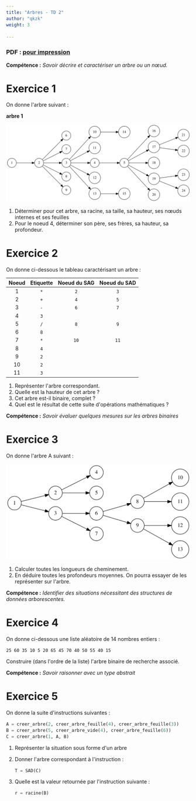 ```yaml
---
title: "Arbres - TD 2"
author: "qkzk"
weight: 3

---
```


### PDF : [pour impression](/uploads/docnsitale/arbres/td_arbres_fig.pdf)




**Compétence :** _Savoir décrire et caractériser un arbre ou un nœud._

# Exercice 1

On donne l'arbre suivant :

**arbre 1**


![graph_000.svg](graph_000.svg)


1. Déterminer pour cet arbre, sa racine, sa taille, sa hauteur, ses nœuds internes
    et ses feuilles
2. Pour le noeud 4, déterminer son père, ses frères, sa hauteur, sa profondeur.

# Exercice 2

On donne ci-dessous le tableau caractérisant un arbre :

| Noeud | Etiquette | Noeud du SAG | Noeud du SAD |
|:-----:|:---------:|:------------:|:------------:|
| 1     | `*`       | `2`          | `3`          |
| 2     | `+`       | `4`          | `5`          |
| 3     | `-`       | `6`          | `7`          |
| 4     | `3`       |              |              |
| 5     | `/`       | `8`          | `9`           |
| 6     | `8`       |              |              |
| 7     | `*`       | `10`         | `11`          |
| 8     | `4`       |              |              |
| 9     | `2`       |              |              |
| 10    | `2`       |              |              |
| 11    | `3`       |              |              |

1. Représenter l'arbre correspondant.
2. Quelle est la hauteur de cet arbre ?
3. Cet arbre est-il binaire, complet ?
4. Quel est le résultat de cette suite d'opérations mathématiques ?

**Compétence :** _Savoir évaluer quelques mesures sur les arbres binaires_

# Exercice 3

On donne l'arbre A suivant :

![graph_001.svg](graph_001.svg)


1. Calculer toutes les longueurs de cheminement.
2. En déduire toutes les profondeurs moyennes. On pourra essayer de les
    représenter sur l'arbre.

**Compétence :** _Identifier des situations nécessitant des structures de données
arborescentes._

# Exercice 4

On donne ci-dessous une liste aléatoire de 14 nombres entiers :

```
25 60 35 10 5 20 65 45 70 40 50 55 40 15
```

Construire (dans l'ordre de la liste) l'arbre binaire de recherche associé.

**Compétence :** _Savoir raisonner avec un type abstrait_

# Exercice 5

On donne la suite d'instructions suivantes :

```python
A = creer_arbre(2, creer_arbre_feuille(4), creer_arbre_feuille(3))
B = creer_arbre(5, creer_arbre_vide(4), creer_arbre_feuille(6))
C = creer_arbre(1, A, B)
```

1. Représenter la situation sous forme d'un arbre
2. Donner l'arbre correspondant à l'instruction :

    ```python
    T = SAD(C)
    ```

3. Quelle est la valeur retournée par l'instruction suivante :

    ```python
    r = racine(B)
    ```

